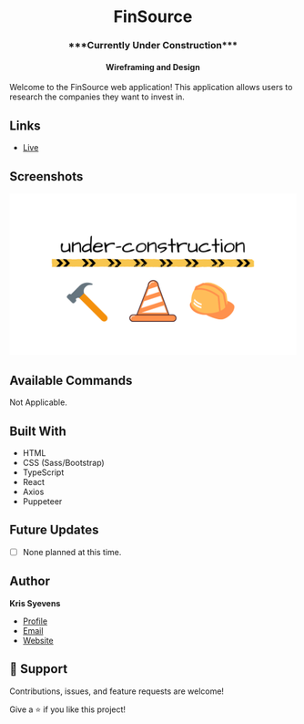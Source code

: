 <h1 align="center"> FinSource </h1>
<h3 align="center"> ***Currently Under Construction*** </h3>
<h4 align="center"> Wireframing and Design </h4>
<p>
Welcome to the FinSource web application! This application allows users to research the companies they want to invest in.     </p>

## Links

- [Live](https://kris-syevens.github.io/Tool-Share)

## Screenshots

![Home Page](Preview.png)

## Available Commands

Not Applicable.

## Built With

- HTML
- CSS (Sass/Bootstrap)
- TypeScript
- React
- Axios
- Puppeteer

## Future Updates

- [ ] None planned at this time.

## Author

**Kris Syevens**

- [Profile](https://github.com/Kris-Syevens "Kris Syevens")
- [Email](mailto:kris@syevens.com?subject=Hi "Hi!")
- [Website](http://syevens.com "Welcome")

## 🤝 Support

Contributions, issues, and feature requests are welcome!

Give a ⭐️ if you like this project!
